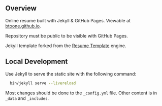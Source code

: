 ## Overview

Online resume built with Jekyll & GitHub Pages. Viewable at
[btoone.github.io](https://btoone.github.io/).

Repository must be public to be visible with GitHub Pages.

Jekyll template forked from the [Resume
Template](https://github.com/jglovier/resume-template) engine.

## Local Development

Use Jekyll to serve the static site with the following command:

```bash
  bin/jekyll serve --livereload
```

Most changes should be done to the `_config.yml` file. Other content is in
`_data` and `_includes`.
